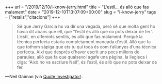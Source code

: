 +++
url = "/2019/12/10/i-know-jerry.html"
title = "L’estil… és allò que fas malament"
date = "2019-12-10T13:07:09+00:00"
slug = "i-know-jerry"
tags = ["retalls","citacions"]
+++

> Sé que Jerry Garcia ho va dir una vegada, però sé que molta gent ho havia dit abans que ell, que “l’estil és allò que no pots deixar de fer”. L’estil, en diferents sentits, és allò que fas malament. Perquè la tècnica perfecta estaria completament mancada d’estil. Allò que fa que tothom sàpiga que ets tu qui toca és com t’allunyes d’una tècnica perfecta. Així que després d’haver escrit uns pocs milions de paraules, allò que fa que qualsevol agafe una pàgina, la llegisca i diga: “Això ho va escriure Neil”, és l’estil, és allò que no pots deixar de fer.

—Neil Gaiman (via [Quote Investigator](https://quoteinvestigator.com/2019/12/09/style/)).
